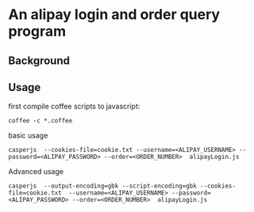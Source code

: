 An alipay login and order query program
=======================================

Background
----------


Usage
------

first compile coffee scripts to javascript:

`coffee -c *.coffee`

basic usage

`casperjs  --cookies-file=cookie.txt --username=<ALIPAY_USERNAME> --password=<ALIPAY_PASSWORD> --order=<ORDER_NUMBER>  alipayLogin.js
`

Advanced usage

`casperjs  --output-encoding=gbk --script-encoding=gbk --cookies-file=cookie.txt  --username=<ALIPAY_USERNAME> --password=<ALIPAY_PASSWORD> --order=<ORDER_NUMBER>  alipayLogin.js
`
